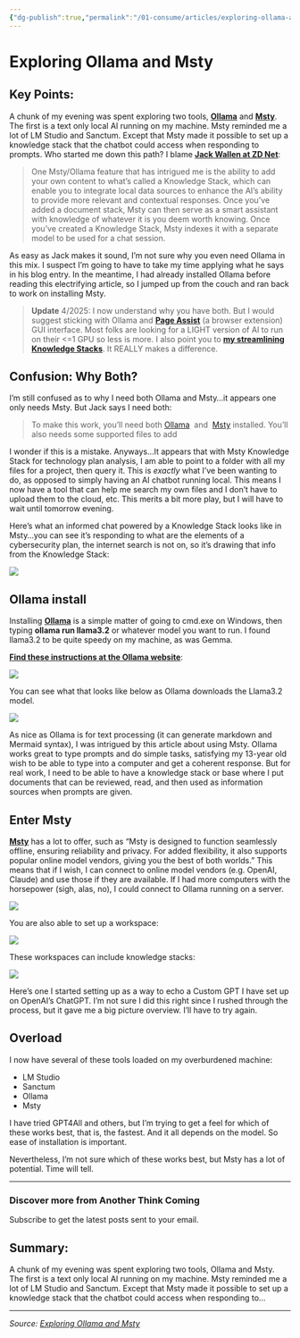 ```yaml
---
{"dg-publish":true,"permalink":"/01-consume/articles/exploring-ollama-and-msty/","title":"Exploring Ollama and Msty"}
---
```



# Exploring Ollama and Msty

## Key Points:
A chunk of my evening was spent exploring two tools, **[Ollama](https://ollama.com/)** and **[Msty](https://msty.app/)**. The first is a text only local AI running on my machine. Msty reminded me a lot of LM Studio and Sanctum. Except that Msty made it possible to set up a knowledge stack that the chatbot could access when responding to prompts. Who started me down this path? I blame **[Jack Wallen at ZD Net](https://www.zdnet.com/article/how-i-feed-my-files-to-a-local-ai-for-better-more-relevant-responses/)**:

> One Msty/Ollama feature that has intrigued me is the ability to add your own content to what’s called a Knowledge Stack, which can enable you to integrate local data sources to enhance the AI’s ability to provide more relevant and contextual responses. Once you’ve added a document stack, Msty can then serve as a smart assistant with knowledge of whatever it is you deem worth knowing. Once you’ve created a Knowledge Stack, Msty indexes it with a separate model to be used for a chat session.

As easy as Jack makes it sound, I’m not sure why you even need Ollama in this mix. I suspect I’m going to have to take my time applying what he says in his blog entry. In the meantime, I had already installed Ollama before reading this electrifying article, so I jumped up from the couch and ran back to work on installing Msty.

> **Update** 4/2025: I now understand why you have both. But I would suggest sticking with Ollama and **[Page Assist](https://chromewebstore.google.com/detail/page-assist-a-web-ui-for/jfgfiigpkhlkbnfnbobbkinehhfdhndo)** (a browser extension) GUI interface. Most folks are looking for a LIGHT version of AI to run on their <=1 GPU so less is more. I also point you to **[my streamlining Knowledge Stacks](https://mglink.org/2025/03/28/3-ideas-for-streamlining-ai-knowledge-stacks/)**. It REALLY makes a difference.

## Confusion: Why Both?

I’m still confused as to why I need both Ollama and Msty…it appears one only needs Msty. But Jack says I need both:

> To make this work, you’ll need both [Ollama](https://www.zdnet.com/article/how-to-install-an-llm-on-macos-and-why-you-should/)  and  [Msty](https://www.zdnet.com/article/this-app-makes-using-ollama-local-ai-on-macos-devices-so-easy/) installed. You’ll also needs some supported files to add

I wonder if this is a mistake. Anyways…It appears that with Msty Knowledge Stack for technology plan analysis, I am able to point to a folder with all my files for a project, then query it. This is *exactly* what I’ve been wanting to do, as opposed to simply having an AI chatbot running local. This means I now have a tool that can help me search my own files and I don’t have to upload them to the cloud, etc. This merits a bit more play, but I will have to wait until tomorrow evening.

Here’s what an informed chat powered by a Knowledge Stack looks like in Msty…you can see it’s responding to what are the elements of a cybersecurity plan, the internet search is not on, so it’s drawing that info from the Knowledge Stack:

![](https://mglink.org/wp-content/uploads/2025/02/screenshot_8.png?w=723)

## Ollama install

Installing **[Ollama](https://ollama.com/)** is a simple matter of going to cmd.exe on Windows, then typing **ollama run llama3.2** or whatever model you want to run. I found llama3.2 to be quite speedy on my machine, as was Gemma.

**[Find these instructions at the Ollama website](https://github.com/ollama/ollama/blob/main/README.md#quickstart)**:

![](https://mglink.org/wp-content/uploads/2025/02/screenshot_1-5.png?w=648)

You can see what that looks like below as Ollama downloads the Llama3.2 model.

![](https://mglink.org/wp-content/uploads/2025/02/screenshot_2-2.png?w=1024)

As nice as Ollama is for text processing (it can generate markdown and Mermaid syntax), I was intrigued by this article about using Msty. Ollama works great to type prompts and do simple tasks, satisfying my 13-year old wish to be able to type into a computer and get a coherent response. But for real work, I need to be able to have a knowledge stack or base where I put documents that can be reviewed, read, and then used as information sources when prompts are given.

## Enter Msty

**[Msty](https://msty.app/)** has a lot to offer, such as “Msty is designed to function seamlessly offline, ensuring reliability and privacy. For added flexibility, it also supports popular online model vendors, giving you the best of both worlds.” This means that if I wish, I can connect to online model vendors (e.g. OpenAI, Claude) and use those if they are available. If I had more computers with the horsepower (sigh, alas, no), I could connect to Ollama running on a server.

![](https://mglink.org/wp-content/uploads/2025/02/screenshot_4-1.png?w=884)

You are also able to set up a workspace:

![](https://mglink.org/wp-content/uploads/2025/02/screenshot_5-1.png?w=477)

These workspaces can include knowledge stacks:

![](https://mglink.org/wp-content/uploads/2025/02/screenshot_6.png?w=1024)

Here’s one I started setting up as a way to echo a Custom GPT I have set up on OpenAI’s ChatGPT. I’m not sure I did this right since I rushed through the process, but it gave me a big picture overview. I’ll have to try again.

## Overload

I now have several of these tools loaded on my overburdened machine:

- LM Studio
- Sanctum
- Ollama
- Msty

I have tried GPT4All and others, but I’m trying to get a feel for which of these works best, that is, the fastest. And it all depends on the model. So ease of installation is important.

Nevertheless, I’m not sure which of these works best, but Msty has a lot of potential. Time will tell.

---

### Discover more from Another Think Coming

Subscribe to get the latest posts sent to your email.

## Summary:
A chunk of my evening was spent exploring two tools, Ollama and Msty. The first is a text only local AI running on my machine. Msty reminded me a lot of LM Studio and Sanctum. Except that Msty made it possible to set up a knowledge stack that the chatbot could access when responding to…

---

*Source: [Exploring Ollama and Msty](https://mglink.org/2025/02/13/exploring-ollama-and-msty/)*
